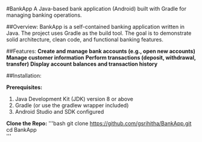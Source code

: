 #BankApp
A Java-based bank application (Android) built with Gradle for managing banking operations.

##Overview:
BankApp is a self-contained banking application written in Java. The project uses Gradle as the build tool. The goal is to demonstrate solid architecture, clean code, and functional banking features.

##Features:
**Create and manage bank accounts (e.g., open new accounts)**
**Manage customer information**
**Perform transactions (deposit, withdrawal, transfer)**
**Display account balances and transaction history**

##Installation:

**Prerequisites:**
1. Java Development Kit (JDK) version 8 or above
2. Gradle (or use the gradlew wrapper included)
3. Android Studio and SDK configured

**Clone the Repo:**
'''bash
  git clone https://github.com/gsrihitha/BankApp.git  
  cd BankApp  
'''



